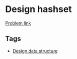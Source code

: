# Design hashset

[Problem link](https://leetcode.com/problems/design-hashset)

## Tags

* [Design data structure](/README.md#Design_data_structure)
